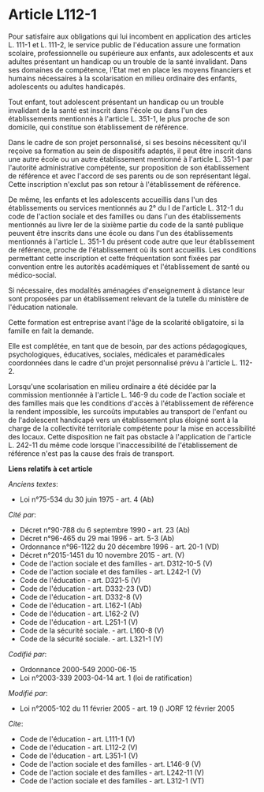 # Article L112-1

Pour satisfaire aux obligations qui lui incombent en application des articles L. 111-1 et L. 111-2, le service public de
l'éducation assure une formation scolaire, professionnelle ou supérieure aux enfants, aux adolescents et aux adultes
présentant un handicap ou un trouble de la santé invalidant. Dans ses domaines de compétence, l'Etat met en place les moyens
financiers et humains nécessaires à la scolarisation en milieu ordinaire des enfants, adolescents ou adultes handicapés. 

Tout enfant, tout adolescent présentant un handicap ou un trouble invalidant de la santé est inscrit dans l'école ou dans
l'un des établissements mentionnés à l'article L. 351-1, le plus proche de son domicile, qui constitue son établissement de
référence. 

Dans le cadre de son projet personnalisé, si ses besoins nécessitent qu'il reçoive sa formation au sein de dispositifs
adaptés, il peut être inscrit dans une autre école ou un autre établissement mentionné à l'article L. 351-1 par l'autorité
administrative compétente, sur proposition de son établissement de référence et avec l'accord de ses parents ou de son
représentant légal. Cette inscription n'exclut pas son retour à l'établissement de référence. 

De même, les enfants et les adolescents accueillis dans l'un des établissements ou services mentionnés au 2° du I de
l'article L. 312-1 du code de l'action sociale et des familles ou dans l'un des établissements mentionnés au livre Ier de la
sixième partie du code de la santé publique peuvent être inscrits dans une école ou dans l'un des établissements mentionnés à
l'article L. 351-1 du présent code autre que leur établissement de référence, proche de l'établissement où ils sont
accueillis. Les conditions permettant cette inscription et cette fréquentation sont fixées par convention entre les autorités
académiques et l'établissement de santé ou médico-social. 

Si nécessaire, des modalités aménagées d'enseignement à distance leur sont proposées par un établissement relevant de la
tutelle du ministère de l'éducation nationale. 

Cette formation est entreprise avant l'âge de la scolarité obligatoire, si la famille en fait la demande. 

Elle est complétée, en tant que de besoin, par des actions pédagogiques, psychologiques, éducatives, sociales, médicales et
paramédicales coordonnées dans le cadre d'un projet personnalisé prévu à l'article L. 112-2. 

Lorsqu'une scolarisation en milieu ordinaire a été décidée par la commission mentionnée à l'article L. 146-9 du code de
l'action sociale et des familles mais que les conditions d'accès à l'établissement de référence la rendent impossible, les
surcoûts imputables au transport de l'enfant ou de l'adolescent handicapé vers un établissement plus éloigné sont à la charge
de la collectivité territoriale compétente pour la mise en accessibilité des locaux. Cette disposition ne fait pas obstacle à
l'application de l'article L. 242-11 du même code lorsque l'inaccessibilité de l'établissement de référence n'est pas la
cause des frais de transport.

**Liens relatifs à cet article**

_Anciens textes_:

  - Loi n°75-534 du 30 juin 1975 - art. 4 (Ab)

_Cité par_:

  - Décret n°90-788 du 6 septembre 1990 - art. 23 (Ab)
  - Décret n°96-465 du 29 mai 1996 - art. 5-3 (Ab)
  - Ordonnance n°96-1122 du 20 décembre 1996 - art. 20-1 (VD)
  - Décret n°2015-1451 du 10 novembre 2015 - art. (V)
  - Code de l'action sociale et des familles - art. D312-10-5 (V)
  - Code de l'action sociale et des familles - art. L242-1 (V)
  - Code de l'éducation - art. D321-5 (V)
  - Code de l'éducation - art. D332-23 (VD)
  - Code de l'éducation - art. D332-8 (V)
  - Code de l'éducation - art. L162-1 (Ab)
  - Code de l'éducation - art. L162-2 (V)
  - Code de l'éducation - art. L251-1 (V)
  - Code de la sécurité sociale. - art. L160-8 (V)
  - Code de la sécurité sociale. - art. L321-1 (V)

_Codifié par_:

  - Ordonnance 2000-549 2000-06-15
  - Loi n°2003-339 2003-04-14 art. 1 (loi de ratification)

_Modifié par_:

  - Loi n°2005-102 du 11 février 2005 - art. 19 () JORF 12 février 2005

_Cite_:

  - Code de l'éducation - art. L111-1 (V)
  - Code de l'éducation - art. L112-2 (V)
  - Code de l'éducation - art. L351-1 (V)
  - Code de l'action sociale et des familles - art. L146-9 (V)
  - Code de l'action sociale et des familles - art. L242-11 (V)
  - Code de l'action sociale et des familles - art. L312-1 (VT)
